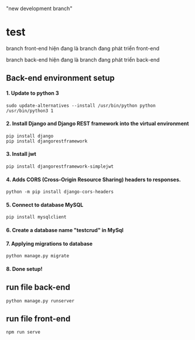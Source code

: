 "new development branch" 
# test

branch front-end hiện đang là branch đang phát triển front-end

branch back-end hiện đang là branch đang phát triển back-end


## Back-end environment setup
#### 1. Update to python 3 
```
sudo update-alternatives --install /usr/bin/python python /usr/bin/python3 1
```
#### 2. Install Django and Django REST framework into the virtual environment
```
pip install django
pip install djangorestframework
```
#### 3. Install jwt
```
pip install djangorestframework-simplejwt
```
#### 4. Adds CORS (Cross-Origin Resource Sharing) headers to responses.
```
python -m pip install django-cors-headers
```
#### 5. Connect to database MySQL
```
pip install mysqlclient
```
#### 6. Create a database name "testcrud" in MySql

#### 7. Applying migrations to database
```
python manage.py migrate
```
#### 8. Done setup!
                                           
                                           

## run file back-end 
```
python manage.py runserver
```
## run file front-end
```
npm run serve
```

